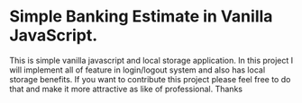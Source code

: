 # Simple Banking Estimate in Vanilla JavaScript.

This is simple vanilla javascript and local storage application. In this project I will implement all of feature in login/logout system and also has local storage benefits. If you want to contribute this project please feel free to do that and make it more attractive as like of professional. Thanks

## 